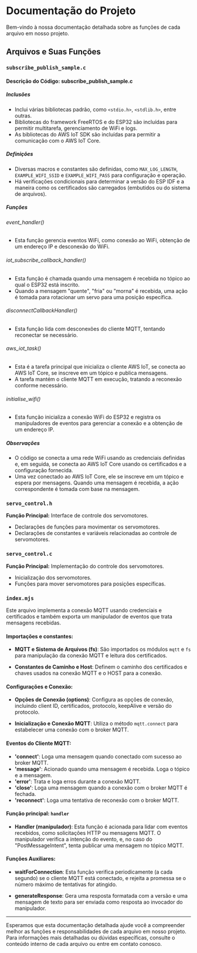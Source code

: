 # Documentação do Projeto

Bem-vindo à nossa documentação detalhada sobre as funções de cada arquivo em nosso projeto.

## Arquivos e Suas Funções

### `subscribe_publish_sample.c`

#### Descrição do Código: subscribe_publish_sample.c

##### Inclusões

- Inclui várias bibliotecas padrão, como `<stdio.h>`, `<stdlib.h>`, entre outras.
- Bibliotecas do framework FreeRTOS e do ESP32 são incluídas para permitir multitarefa, gerenciamento de WiFi e logs.
- As bibliotecas do AWS IoT SDK são incluídas para permitir a comunicação com o AWS IoT Core.

##### Definições

- Diversas macros e constantes são definidas, como `MAX_LOG_LENGTH`, `EXAMPLE_WIFI_SSID` e `EXAMPLE_WIFI_PASS` para configuração e operação.
- Há verificações condicionais para determinar a versão do ESP IDF e a maneira como os certificados são carregados (embutidos ou do sistema de arquivos).

##### Funções

###### event_handler()

- Esta função gerencia eventos WiFi, como conexão ao WiFi, obtenção de um endereço IP e desconexão do WiFi.

###### iot_subscribe_callback_handler()

- Esta função é chamada quando uma mensagem é recebida no tópico ao qual o ESP32 está inscrito.
- Quando a mensagem "quente", "fria" ou "morna" é recebida, uma ação é tomada para rotacionar um servo para uma posição específica.

###### disconnectCallbackHandler()

- Esta função lida com desconexões do cliente MQTT, tentando reconectar se necessário.

###### aws_iot_task()

- Esta é a tarefa principal que inicializa o cliente AWS IoT, se conecta ao AWS IoT Core, se inscreve em um tópico e publica mensagens.
- A tarefa mantém o cliente MQTT em execução, tratando a reconexão conforme necessário.

###### initialise_wifi()

- Esta função inicializa a conexão WiFi do ESP32 e registra os manipuladores de eventos para gerenciar a conexão e a obtenção de um endereço IP.

##### Observações

- O código se conecta a uma rede WiFi usando as credenciais definidas e, em seguida, se conecta ao AWS IoT Core usando os certificados e a configuração fornecida.
- Uma vez conectado ao AWS IoT Core, ele se inscreve em um tópico e espera por mensagens. Quando uma mensagem é recebida, a ação correspondente é tomada com base na mensagem.

### `servo_control.h`

**Função Principal:** Interface de controle dos servomotores.

- Declarações de funções para movimentar os servomotores.
- Declarações de constantes e variáveis relacionadas ao controle de servomotores.

### `servo_control.c`

**Função Principal:** Implementação do controle dos servomotores.

- Inicialização dos servomotores.
- Funções para mover servomotores para posições específicas.

### `index.mjs`

Este arquivo implementa a conexão MQTT usando credenciais e certificados e também exporta um manipulador de eventos que trata mensagens recebidas.

#### Importações e constantes:

- **MQTT e Sistema de Arquivos (fs)**: São importados os módulos `mqtt` e `fs` para manipulação da conexão MQTT e leitura dos certificados.
  
- **Constantes de Caminho e Host**: Definem o caminho dos certificados e chaves usados na conexão MQTT e o HOST para a conexão.

#### Configurações e Conexão:

- **Opções de Conexão (options)**: Configura as opções de conexão, incluindo client ID, certificados, protocolo, keepAlive e versão do protocolo.

- **Inicialização e Conexão MQTT**: Utiliza o método `mqtt.connect` para estabelecer uma conexão com o broker MQTT.

#### Eventos do Cliente MQTT:

- **'connect'**: Loga uma mensagem quando conectado com sucesso ao broker MQTT.
- **'message'**: Acionado quando uma mensagem é recebida. Loga o tópico e a mensagem.
- **'error'**: Trata e loga erros durante a conexão MQTT.
- **'close'**: Loga uma mensagem quando a conexão com o broker MQTT é fechada.
- **'reconnect'**: Loga uma tentativa de reconexão com o broker MQTT.

#### Função principal: `handler`

- **Handler (manipulador)**: Esta função é acionada para lidar com eventos recebidos, como solicitações HTTP ou mensagens MQTT. O manipulador verifica a intenção do evento, e, no caso do "PostMessageIntent", tenta publicar uma mensagem no tópico MQTT.

#### Funções Auxiliares:

- **waitForConnection**: Esta função verifica periodicamente (a cada segundo) se o cliente MQTT está conectado, e rejeita a promessa se o número máximo de tentativas for atingido.

- **generateResponse**: Gera uma resposta formatada com a versão e uma mensagem de texto para ser enviada como resposta ao invocador do manipulador.


---

Esperamos que esta documentação detalhada ajude você a compreender melhor as funções e responsabilidades de cada arquivo em nosso projeto. Para informações mais detalhadas ou dúvidas específicas, consulte o conteúdo interno de cada arquivo ou entre em contato conosco.
